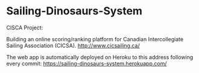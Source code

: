 # Sailing-Dinosaurs-System
CISCA Project:


Building an online scoring/ranking platform for Canadian Intercollegiate Sailing Association (CICSA). http://www.cicsailing.ca/


The web app is automatically deployed on Heroku to this address following every commit: https://sailing-dinosaurs-system.herokuapp.com/
